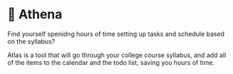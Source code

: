 # 🦉 Athena

Find yourself spenidng hours of time setting up tasks and schedule based on the syllabus?

Atlas is a tool that will go through your college course syllabus, and add all of the items to the calendar and the todo list, saving you hours of time.
